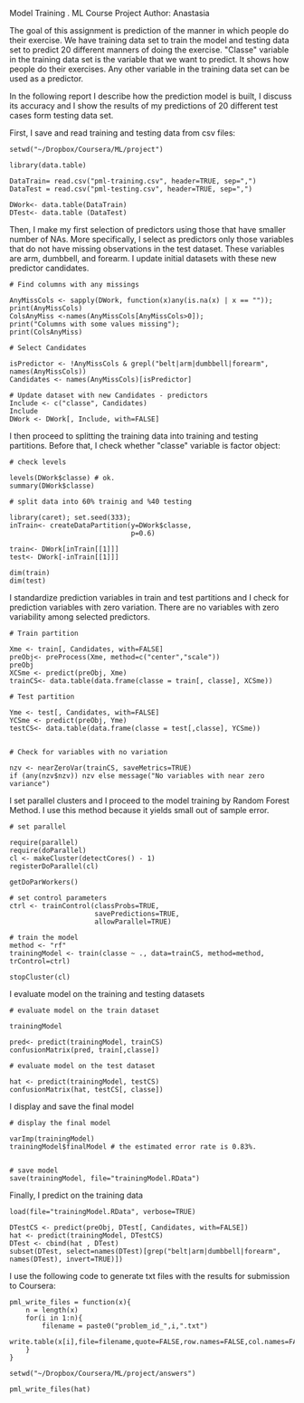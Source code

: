 Model Training . ML Course Project
Author: Anastasia

The goal of this assignment is prediction of the manner in which people do their exercise. We have training data set to train the model and testing data set to predict 20 different manners of doing the exercise. "Classe" variable in the training data set is the variable that we want to predict. It shows how people do their exercises. Any other variable in the training data set can be used as a predictor. 

In the following report I describe how the prediction model is built, I discuss its accuracy and I show the results of my predictions of 20 different test cases form testing data set. 

First, I save and read training and testing data from csv files:

``` 
setwd("~/Dropbox/Coursera/ML/project")

library(data.table)

DataTrain= read.csv("pml-training.csv", header=TRUE, sep=",")
DataTest = read.csv("pml-testing.csv", header=TRUE, sep=",")

DWork<- data.table(DataTrain)
DTest<- data.table (DataTest)

```

Then, I make my first selection of predictors using those that have smaller number of NAs. More specifically, I select as predictors only those variables that do not have missing observations in the test dataset. These variables are arm, dumbbell, and forearm. I update initial datasets with these new predictor candidates. 

```
# Find columns with any missings

AnyMissCols <- sapply(DWork, function(x)any(is.na(x) | x == ""));  
print(AnyMissCols)
ColsAnyMiss <-names(AnyMissCols[AnyMissCols>0]);    
print("Columns with some values missing");    
print(ColsAnyMiss)

# Select Candidates

isPredictor <- !AnyMissCols & grepl("belt|arm|dumbbell|forearm", names(AnyMissCols))
Candidates <- names(AnyMissCols)[isPredictor]

# Update dataset with new Candidates - predictors 
Include <- c("classe", Candidates)
Include
DWork <- DWork[, Include, with=FALSE]

```

I then proceed to splitting the training data into training and testing partitions. Before that, I check whether "classe" variable is factor object:
```
# check levels

levels(DWork$classe) # ok.
summary(DWork$classe)

# split data into 60% trainig and %40 testing

library(caret); set.seed(333);
inTrain<- createDataPartition(y=DWork$classe,
                              p=0.6)

train<- DWork[inTrain[[1]]] 
test<- DWork[-inTrain[[1]]]

dim(train)
dim(test)
```
I standardize prediction variables in train and test partitions and I check for prediction variables with zero variation. There are no variables with zero variability among selected predictors. 

```
# Train partition

Xme <- train[, Candidates, with=FALSE]
preObj<- preProcess(Xme, method=c("center","scale"))
preObj
XCSme <- predict(preObj, Xme)
trainCS<- data.table(data.frame(classe = train[, classe], XCSme))

# Test partition

Yme <- test[, Candidates, with=FALSE]
YCSme <- predict(preObj, Yme)
testCS<- data.table(data.frame(classe = test[,classe], YCSme))


# Check for variables with no variation

nzv <- nearZeroVar(trainCS, saveMetrics=TRUE)
if (any(nzv$nzv)) nzv else message("No variables with near zero variance")

```

I set parallel clusters and I proceed to the model training by Random Forest Method. I use this method because it yields small out of sample error.

```
# set parallel

require(parallel)
require(doParallel)
cl <- makeCluster(detectCores() - 1)
registerDoParallel(cl)

getDoParWorkers() 

# set control parameters
ctrl <- trainControl(classProbs=TRUE,
                     savePredictions=TRUE,
                     allowParallel=TRUE)

# train the model
method <- "rf"
trainingModel <- train(classe ~ ., data=trainCS, method=method, trControl=ctrl)

stopCluster(cl)
```

I evaluate model on the training and testing datasets
```
# evaluate model on the train dataset

trainingModel

pred<- predict(trainingModel, trainCS)
confusionMatrix(pred, train[,classe])

# evaluate model on the test dataset

hat <- predict(trainingModel, testCS)
confusionMatrix(hat, testCS[, classe])
```

I display and save the final model
```
# display the final model

varImp(trainingModel)
trainingModel$finalModel # the estimated error rate is 0.83%.


# save model 
save(trainingModel, file="trainingModel.RData")
```


Finally, I predict on the training data

```
load(file="trainingModel.RData", verbose=TRUE)

DTestCS <- predict(preObj, DTest[, Candidates, with=FALSE])
hat <- predict(trainingModel, DTestCS)
DTest <- cbind(hat , DTest)
subset(DTest, select=names(DTest)[grep("belt|arm|dumbbell|forearm", names(DTest), invert=TRUE)])

```
I use the following code to generate txt files with the results for submission to Coursera:

```
pml_write_files = function(x){
    n = length(x)
    for(i in 1:n){
        filename = paste0("problem_id_",i,".txt")
        write.table(x[i],file=filename,quote=FALSE,row.names=FALSE,col.names=FALSE)
    }
}

setwd("~/Dropbox/Coursera/ML/project/answers")

pml_write_files(hat)

```
